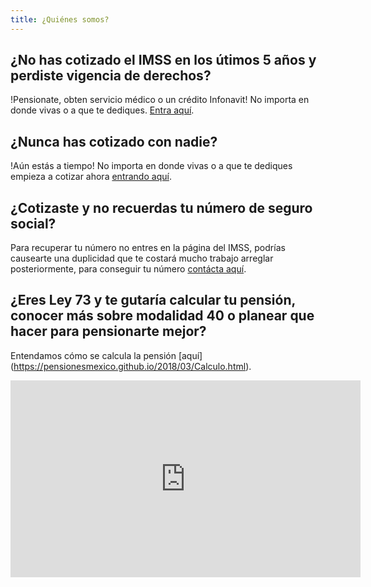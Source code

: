 ```yaml
---
title: ¿Quiénes somos?
---
```


## ¿No has cotizado el IMSS en los útimos 5 años y perdiste vigencia de derechos? 

!Pensionate, obten servicio médico o un crédito Infonavit! No importa en donde vivas o a que te dediques. [Entra aquí](https://pensionesmexico.github.io/2019/12/RecuperarVigencia.html).

## ¿Nunca has cotizado con nadie? 

!Aún estás a tiempo! No importa en donde vivas o a que te dediques empieza a cotizar ahora [entrando aquí](https://pensionesmexico.github.io/2019/12/RecuperarVigencia.html).

## ¿Cotizaste y no recuerdas tu número de seguro social? 

Para recuperar tu número no entres en la página del IMSS, podrías causearte una duplicidad que te costará mucho trabajo arreglar posteriormente, para conseguir tu número [contácta aquí](https://pensionesmexico.github.io/2018/03/contacto.html).

## ¿Eres Ley 73 y te gutaría calcular tu pensión, conocer más sobre modalidad 40 o planear que hacer para pensionarte mejor? 
Entendamos cómo se calcula la pensión [aquí] (https://pensionesmexico.github.io/2018/03/Calculo.html).

<iframe width="560" height="315" src="https://www.youtube.com/embed/ijkAO70GNP0?rel=0&amp;showinfo=0" frameborder="0" allow="autoplay; encrypted-media" allowfullscreen></iframe>


 
